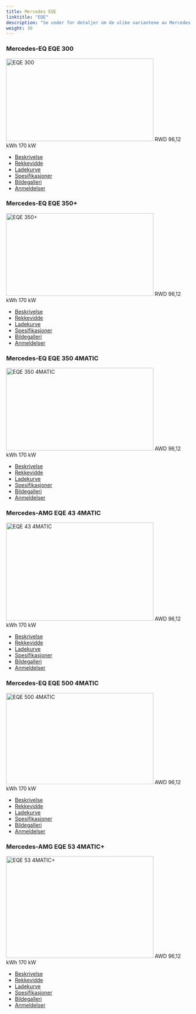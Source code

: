 ```yaml
---
title: Mercedes EQE
linktitle: "EQE"
description: "Se under for detaljer om de ulike variantene av Mercedes EQE"
weight: 30
---
```

<!-- markdownlint-disable MD033 -->
<!-- markdownlint-disable MD010 -->
<div class="container p-3 mb-4 bg-body-tertiary rounded border">
<h3>Mercedes-EQ EQE 300</h3>
	<div class="row">
		<div class="col col-12 col-md-6">
			<a href="eqe_300/"><img src="https://media.evkx.net/multimedia/models/mercedes/eqe/eqe_300/main_1_xst.jpg" class="img-fluid" width="400px" height="224px" alt="EQE 300" ></a>
<i class="bi bi-record2-fill"></i> RWD <i class="bi bi-battery-full"></i> 96,12 kWh <i class="bi bi-ev-station"></i> 170 kW 
		</div>
		<div class="col col-12 col-md-6">
			<ul class="list-group list-group-flush">
				<li class="list-group-item list-group-item-action"><a href="eqe_300/" class="text-decoration-none text-black"><i class="bi-car-front"></i> Beskrivelse</a></li>
				<li class="list-group-item list-group-item-action"><a href="eqe_300/rangeandconsumption/" class="text-decoration-none text-black" ><i class="bi-file-earmark-bar-graph"></i> Rekkevidde</a></li>
				<li class="list-group-item list-group-item-action"><a href="eqe_300/chargingcurve/" class="text-decoration-none text-black" ><i class="bi-battery-charging"></i> Ladekurve</a></li>
				<li class="list-group-item list-group-item-action"><a href="eqe_300/specifications/" class="text-decoration-none text-black" ><i class="bi-layout-text-sidebar-reverse"></i> Spesifikasjoner</a></li>
				<li class="list-group-item list-group-item-action"><a href="eqe_300/gallery/" class="text-decoration-none text-black" ><i class="bi-images"></i> Bildegalleri</a></li>
				<li class="list-group-item list-group-item-action"><a href="eqe_300/reviews/" class="text-decoration-none text-black" ><i class="bi-person-video2"></i> Anmeldelser</a></li>
			</ul>
		</div>
	</div>
</div>
<div class="container p-3 mb-4 bg-body-tertiary rounded border">
<h3>Mercedes-EQ EQE 350+</h3>
	<div class="row">
		<div class="col col-12 col-md-6">
			<a href="eqe_350plus/"><img src="https://media.evkx.net/multimedia/models/mercedes/eqe/eqe_350plus/main_1_xst.jpg" class="img-fluid" width="400px" height="224px" alt="EQE 350+" ></a>
<i class="bi bi-record2-fill"></i> RWD <i class="bi bi-battery-full"></i> 96,12 kWh <i class="bi bi-ev-station"></i> 170 kW 
		</div>
		<div class="col col-12 col-md-6">
			<ul class="list-group list-group-flush">
				<li class="list-group-item list-group-item-action"><a href="eqe_350plus/" class="text-decoration-none text-black"><i class="bi-car-front"></i> Beskrivelse</a></li>
				<li class="list-group-item list-group-item-action"><a href="eqe_350plus/rangeandconsumption/" class="text-decoration-none text-black" ><i class="bi-file-earmark-bar-graph"></i> Rekkevidde</a></li>
				<li class="list-group-item list-group-item-action"><a href="eqe_350plus/chargingcurve/" class="text-decoration-none text-black" ><i class="bi-battery-charging"></i> Ladekurve</a></li>
				<li class="list-group-item list-group-item-action"><a href="eqe_350plus/specifications/" class="text-decoration-none text-black" ><i class="bi-layout-text-sidebar-reverse"></i> Spesifikasjoner</a></li>
				<li class="list-group-item list-group-item-action"><a href="eqe_350plus/gallery/" class="text-decoration-none text-black" ><i class="bi-images"></i> Bildegalleri</a></li>
				<li class="list-group-item list-group-item-action"><a href="eqe_350plus/reviews/" class="text-decoration-none text-black" ><i class="bi-person-video2"></i> Anmeldelser</a></li>
			</ul>
		</div>
	</div>
</div>
<div class="container p-3 mb-4 bg-body-tertiary rounded border">
<h3>Mercedes-EQ EQE 350 4MATIC</h3>
	<div class="row">
		<div class="col col-12 col-md-6">
			<a href="eqe_350_4matic/"><img src="https://media.evkx.net/multimedia/models/mercedes/eqe/eqe_350_4matic/main_1_xst.jpg" class="img-fluid" width="400px" height="224px" alt="EQE 350 4MATIC" ></a>
<i class="bi bi-record2-fill"></i> AWD <i class="bi bi-battery-full"></i> 96,12 kWh <i class="bi bi-ev-station"></i> 170 kW 
		</div>
		<div class="col col-12 col-md-6">
			<ul class="list-group list-group-flush">
				<li class="list-group-item list-group-item-action"><a href="eqe_350_4matic/" class="text-decoration-none text-black"><i class="bi-car-front"></i> Beskrivelse</a></li>
				<li class="list-group-item list-group-item-action"><a href="eqe_350_4matic/rangeandconsumption/" class="text-decoration-none text-black" ><i class="bi-file-earmark-bar-graph"></i> Rekkevidde</a></li>
				<li class="list-group-item list-group-item-action"><a href="eqe_350_4matic/chargingcurve/" class="text-decoration-none text-black" ><i class="bi-battery-charging"></i> Ladekurve</a></li>
				<li class="list-group-item list-group-item-action"><a href="eqe_350_4matic/specifications/" class="text-decoration-none text-black" ><i class="bi-layout-text-sidebar-reverse"></i> Spesifikasjoner</a></li>
				<li class="list-group-item list-group-item-action"><a href="eqe_350_4matic/gallery/" class="text-decoration-none text-black" ><i class="bi-images"></i> Bildegalleri</a></li>
				<li class="list-group-item list-group-item-action"><a href="eqe_350_4matic/reviews/" class="text-decoration-none text-black" ><i class="bi-person-video2"></i> Anmeldelser</a></li>
			</ul>
		</div>
	</div>
</div>
<div class="container p-3 mb-4 bg-body-tertiary rounded border">
<h3>Mercedes-AMG EQE 43 4MATIC</h3>
	<div class="row">
		<div class="col col-12 col-md-6">
			<a href="eqe_43_4matic/"><img src="https://media.evkx.net/multimedia/models/mercedes/eqe/eqe_43_4matic/main_1_xst.jpg" class="img-fluid" width="400px" height="266px" alt="EQE 43 4MATIC" ></a>
<i class="bi bi-record2-fill"></i> AWD <i class="bi bi-battery-full"></i> 96,12 kWh <i class="bi bi-ev-station"></i> 170 kW 
		</div>
		<div class="col col-12 col-md-6">
			<ul class="list-group list-group-flush">
				<li class="list-group-item list-group-item-action"><a href="eqe_43_4matic/" class="text-decoration-none text-black"><i class="bi-car-front"></i> Beskrivelse</a></li>
				<li class="list-group-item list-group-item-action"><a href="eqe_43_4matic/rangeandconsumption/" class="text-decoration-none text-black" ><i class="bi-file-earmark-bar-graph"></i> Rekkevidde</a></li>
				<li class="list-group-item list-group-item-action"><a href="eqe_43_4matic/chargingcurve/" class="text-decoration-none text-black" ><i class="bi-battery-charging"></i> Ladekurve</a></li>
				<li class="list-group-item list-group-item-action"><a href="eqe_43_4matic/specifications/" class="text-decoration-none text-black" ><i class="bi-layout-text-sidebar-reverse"></i> Spesifikasjoner</a></li>
				<li class="list-group-item list-group-item-action"><a href="eqe_43_4matic/gallery/" class="text-decoration-none text-black" ><i class="bi-images"></i> Bildegalleri</a></li>
				<li class="list-group-item list-group-item-action"><a href="eqe_43_4matic/reviews/" class="text-decoration-none text-black" ><i class="bi-person-video2"></i> Anmeldelser</a></li>
			</ul>
		</div>
	</div>
</div>
<div class="container p-3 mb-4 bg-body-tertiary rounded border">
<h3>Mercedes-EQ EQE 500 4MATIC</h3>
	<div class="row">
		<div class="col col-12 col-md-6">
			<a href="eqe_500_4matic/"><img src="https://media.evkx.net/multimedia/models/mercedes/eqe/eqe_500_4matic/main_1_xst.jpg" class="img-fluid" width="400px" height="247px" alt="EQE 500 4MATIC" ></a>
<i class="bi bi-record2-fill"></i> AWD <i class="bi bi-battery-full"></i> 96,12 kWh <i class="bi bi-ev-station"></i> 170 kW 
		</div>
		<div class="col col-12 col-md-6">
			<ul class="list-group list-group-flush">
				<li class="list-group-item list-group-item-action"><a href="eqe_500_4matic/" class="text-decoration-none text-black"><i class="bi-car-front"></i> Beskrivelse</a></li>
				<li class="list-group-item list-group-item-action"><a href="eqe_500_4matic/rangeandconsumption/" class="text-decoration-none text-black" ><i class="bi-file-earmark-bar-graph"></i> Rekkevidde</a></li>
				<li class="list-group-item list-group-item-action"><a href="eqe_500_4matic/chargingcurve/" class="text-decoration-none text-black" ><i class="bi-battery-charging"></i> Ladekurve</a></li>
				<li class="list-group-item list-group-item-action"><a href="eqe_500_4matic/specifications/" class="text-decoration-none text-black" ><i class="bi-layout-text-sidebar-reverse"></i> Spesifikasjoner</a></li>
				<li class="list-group-item list-group-item-action"><a href="eqe_500_4matic/gallery/" class="text-decoration-none text-black" ><i class="bi-images"></i> Bildegalleri</a></li>
				<li class="list-group-item list-group-item-action"><a href="eqe_500_4matic/reviews/" class="text-decoration-none text-black" ><i class="bi-person-video2"></i> Anmeldelser</a></li>
			</ul>
		</div>
	</div>
</div>
<div class="container p-3 mb-4 bg-body-tertiary rounded border">
<h3>Mercedes-AMG EQE 53 4MATIC+</h3>
	<div class="row">
		<div class="col col-12 col-md-6">
			<a href="eqe_53_4maticplus/"><img src="https://media.evkx.net/multimedia/models/mercedes/eqe/eqe_53_4maticplus/main_1_xst.jpg" class="img-fluid" width="400px" height="276px" alt="EQE 53 4MATIC+" ></a>
<i class="bi bi-record2-fill"></i> AWD <i class="bi bi-battery-full"></i> 96,12 kWh <i class="bi bi-ev-station"></i> 170 kW 
		</div>
		<div class="col col-12 col-md-6">
			<ul class="list-group list-group-flush">
				<li class="list-group-item list-group-item-action"><a href="eqe_53_4maticplus/" class="text-decoration-none text-black"><i class="bi-car-front"></i> Beskrivelse</a></li>
				<li class="list-group-item list-group-item-action"><a href="eqe_53_4maticplus/rangeandconsumption/" class="text-decoration-none text-black" ><i class="bi-file-earmark-bar-graph"></i> Rekkevidde</a></li>
				<li class="list-group-item list-group-item-action"><a href="eqe_53_4maticplus/chargingcurve/" class="text-decoration-none text-black" ><i class="bi-battery-charging"></i> Ladekurve</a></li>
				<li class="list-group-item list-group-item-action"><a href="eqe_53_4maticplus/specifications/" class="text-decoration-none text-black" ><i class="bi-layout-text-sidebar-reverse"></i> Spesifikasjoner</a></li>
				<li class="list-group-item list-group-item-action"><a href="eqe_53_4maticplus/gallery/" class="text-decoration-none text-black" ><i class="bi-images"></i> Bildegalleri</a></li>
				<li class="list-group-item list-group-item-action"><a href="eqe_53_4maticplus/reviews/" class="text-decoration-none text-black" ><i class="bi-person-video2"></i> Anmeldelser</a></li>
			</ul>
		</div>
	</div>
</div>
